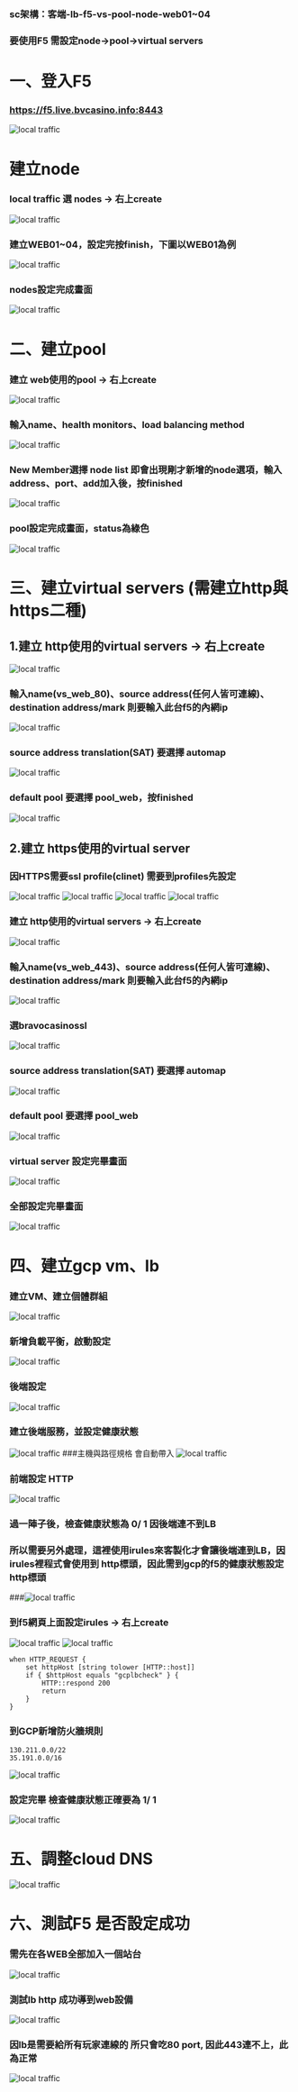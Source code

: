 
### sc架構：客端-lb-f5-vs-pool-node-web01~04

### 要使用F5 需設定node→pool→virtual servers

# 一、登入F5
### https://f5.live.bvcasino.info:8443
![local traffic](pic/set/screenshot_89.jpg "local traffic")
# 建立node 
### local traffic 選 nodes -> 右上create 
![local traffic](pic/set/screenshot_90.jpg "local traffic")

### 建立WEB01~04，設定完按finish，下圖以WEB01為例 
![local traffic](pic/set/screenshot_91.jpg "local traffic")

### nodes設定完成畫面 
![local traffic](pic/set/screenshot_92.jpg "local traffic")


# 二、建立pool 
### 建立 web使用的pool -> 右上create 
![local traffic](pic/set/screenshot_93.jpg "local traffic")
### 輸入name、health monitors、load balancing method
![local traffic](pic/set/screenshot_94.jpg "local traffic")
### New Member選擇 node list 即會出現剛才新增的node選項，輸入address、port、add加入後，按finished
![local traffic](pic/set/screenshot_95.jpg "local traffic")
### pool設定完成畫面，status為綠色
![local traffic](pic/set/screenshot_96.jpg "local traffic")


# 三、建立virtual servers (需建立http與https二種)
## 1.建立 http使用的virtual servers -> 右上create 
![local traffic](pic/set/screenshot_97.jpg "local traffic")
### 輸入name(vs_web_80)、source address(任何人皆可連線)、destination address/mark 則要輸入此台f5的內網ip
![local traffic](pic/set/screenshot_99.jpg "local traffic")
### source address translation(SAT) 要選擇 automap
![local traffic](pic/set/screenshot_100.jpg "local traffic")
### default pool 要選擇 pool_web，按finished
![local traffic](pic/set/screenshot_101.jpg "local traffic")


## 2.建立 https使用的virtual server 
### 因HTTPS需要ssl profile(clinet) 需要到profiles先設定
![local traffic](pic/set/screenshot_103.jpg "local traffic")
![local traffic](pic/set/screenshot_104.jpg "local traffic")
![local traffic](pic/set/screenshot_105.jpg "local traffic")
![local traffic](pic/set/screenshot_106.jpg "local traffic")
### 建立 http使用的virtual servers -> 右上create 
![local traffic](pic/set/screenshot_97.jpg "local traffic")
### 輸入name(vs_web_443)、source address(任何人皆可連線)、destination address/mark 則要輸入此台f5的內網ip
![local traffic](pic/set/screenshot_102.jpg "local traffic")
### 選bravocasinossl 
![local traffic](pic/set/screenshot_107.jpg "local traffic")
### source address translation(SAT) 要選擇 automap
![local traffic](pic/set/screenshot_100.jpg "local traffic")
### default pool 要選擇 pool_web
![local traffic](pic/set/screenshot_101.jpg "local traffic")
### virtual server 設定完畢畫面
![local traffic](pic/set/screenshot_108.jpg "local traffic")
### 全部設定完畢畫面
![local traffic](pic/set/screenshot_111.jpg "local traffic")



# 四、建立gcp vm、lb
### 建立VM、建立個體群組
![local traffic](pic/lb/screenshot_00.jpg "local traffic")
### 新增負載平衡，啟動設定
![local traffic](pic/lb/screenshot_01.jpg "local traffic")
### 後端設定
![local traffic](pic/lb/screenshot_02.jpg "local traffic")
### 建立後端服務，並設定健康狀態
![local traffic](pic/lb/screenshot_02-1.jpg "local traffic")
###主機與路徑規格 會自動帶入
![local traffic](pic/lb/screenshot_03.jpg "local traffic")
### 前端設定 HTTP
![local traffic](pic/lb/screenshot_04.jpg "local traffic")

### 過一陣子後，檢查健康狀態為 0/ 1  因後端連不到LB

### 所以需要另外處理，這裡使用irules來客製化才會讓後端連到LB，因irules裡程式會使用到 http標頭，因此需到gcp的f5的健康狀態設定http標頭
###![local traffic](pic/screenshot_199.jpg "local traffic")


### 到f5網頁上面設定irules -> 右上create 
![local traffic](pic/screenshot_200.jpg "local traffic")
![local traffic](pic/screenshot_201.jpg "local traffic")
```
when HTTP_REQUEST {
    set httpHost [string tolower [HTTP::host]]
    if { $httpHost equals "gcplbcheck" } {
        HTTP::respond 200
        return
    }
}
```

### 到GCP新增防火牆規則   
```
130.211.0.0/22
35.191.0.0/16
```

![local traffic](pic/set/screenshot_109.jpg "local traffic")

### 設定完畢 檢查健康狀態正確要為 1/ 1 
![local traffic](pic/lb/screenshot_05.jpg "local traffic")




# 五、調整cloud DNS
![local traffic](pic/lb/screenshot_06.jpg "local traffic")



# 六、測試F5 是否設定成功

### 需先在各WEB全部加入一個站台
![local traffic](pic/screenshot_101.jpg "local traffic")
### 測試lb http 成功導到web設備
![local traffic](pic/screenshot_102.jpg "local traffic")
### 因lb是需要給所有玩家連線的  所只會吃80 port, 因此443連不上，此為正常
![local traffic](pic/screenshot_103.jpg "local traffic")


